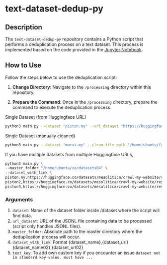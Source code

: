 # text-dataset-dedup-py

## Description
The `text-dataset-dedup-py` repository contains a Python script that performs a deduplication process on a text dataset. This process is implemented based on the code provided in the [Jupyter Notebook](https://github.com/malaysia-ai/text-dataset-dedup).

## How to Use
Follow the steps below to use the deduplication script:

1. **Change Directory**: Navigate to the `/processing` directory within this repository.

2. **Prepare the Command**: Once in the `/processing` directory, prepare the command to execute the deduplication process. 

Single Dataset (from Huggingface URL)
```bash
python3 main.py --dataset "piston.my" --url_dataset "https://huggingface.co/datasets/mesolitica/crawl-my-website/resolve/main/piston.my.jsonl" --master_folder "/home/ubuntu/za/datasets04" --text_key reviews_html reviews_text
```

Single Dataset (manually cleaned)
```bash
python3 main.py --dataset "murai.my" --clean_file_path "/home/ubuntu/faiq913_folder/Cleaned Huggingface datasets/murai.my/murai_my_clean.jsonl" --master_folder "/home/ubuntu/za/datasets04"
```

If you have multiple datasets from multiple Huggingface URLs,
```bash
python3 main.py \
--master_folder "/home/ubuntu/za/datasets04" \
--dataset_with_link \
piston.my,https://huggingface.co/datasets/mesolitica/crawl-my-website/resolve/main/piston.my.json \
piston2,https://huggingface.co/datasets/mesolitica/crawl-my-website/resolve/main/piston.my.jsonl \
piston3,https://huggingface.co/datasets/mesolitica/crawl-my-website/resolve/main/piston.my.jsonl
```

### Arguments
1. `dataset`: Name of the dataset folder inside /dataset where the script will find data.
2. `url_dataset`: URL of the JSONL file containing data to be processed (script only handles JSONL files). 
3. `master_folder`: Absolute path to the master directory where the deduplication process will occur.
4. `dataset_with_link`: Format {dataset_name},{dataset_url} {dataset_name02},{dataset_url02}
5. `text_key`: To add own custom key if you encounter an issue `dataset not in standard key-value. must have ...`



